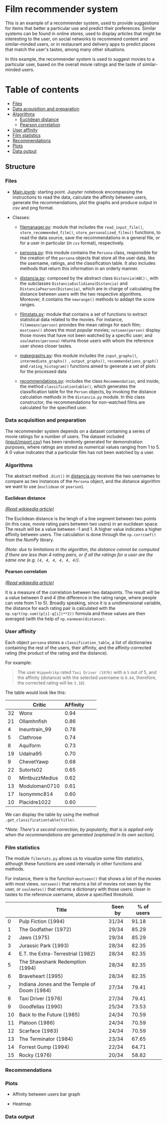 # Film recommender system
This is an example of a recommender system, used to provide suggestions for items that better a particular use and predict their preferences. Similar systems can be found in online stores, used to display articles that might be interesting to the user, on social networks to recommend content and similar-minded users, or in restaurant and delivery apps to predict places that match the user's tastes, among many other situations.

In this example, the recommender system is used to suggest movies to a particular user, based on the overall movie ratings and the taste of similar-minded users.

Table of contents
=================

* [Files](#files)
* [Data acquisition and preparation](#data-acquisition-and-preparation)
* [Algorithms](#algorithms)
  * [Euclidean distance](#euclidean-distance)
  * [Pearson correlation](#pearson-correlation)
* [User affinity](#user-affinity)
* [Film statistics](#film-statistics)
* [Recommendations](#recommendations)
* [Plots](#plots)
* [Data output](#data-output)


## Structure

### Files

- [Main.ipynb](Main.ipynb): starting point. Jupyter notebook encompassing the instructions to read the data, calculate the affinity between users, generate the recommendations, plot the graphs and produce output in csv and png format.

- Classes:
	- [filemanager.py](classes/filemanager.py): module that includes the `read_input_file()`,  `store_recommended_film()`, `store_personalized_films()` functions, to read the data source, save the recommendations in a general file, or for a user in particular (in `csv` format), respectively.

	- [persona.py](classes/persona.py): this module contains the `Persona` class, responsible for the creation of the `persona` objects that store all the user data, like the username, ratings, and the classification table. It also includes methods that return this information in an orderly manner.

	- [distancia.py](classes.distancia.py): composed by the abstract class `Distancia(ABC):`, with the subclasses `DistanciaEuclidiana(Distancia)` and `DistanciaPearson(Distancia)`, which are in charge of calculating the distance between users with the two respective algorithms. Moreover, it contains the `newrange()` methods to addapt the score ranges.

	- [filmstats.py](classes/filmstats.py): module that contains a set of functions to extract statistical data related to the movies. For instance, `filmmeans(person)` provides the mean ratings for each film; `mostseen()` shows the most popular movies; `notseen(person)` display those moves that have not been watched by a specific user; and `soulmates(persona)` returns those users with whom the reference user shows closer tastes.

	- [makegraphs.py](classes/makegraphs.py): this module includes the `input_graphs()`, `intermediate_graphs() `, `output_graphs()`, `recommendations_graph()` and `rating_histogram()` functions aimed to generate a set of plots for the processed data

	- [recommendations.py](classes/recommendations.py): includes the class `Recommendation`, and inside, the method `classificationtable()`, which generates the classification table for the `Person` objects, by invoking the distance calculation methods in the `distancia.py` module. In this class constructor, the recommendations for non-watched films are calculated for the specified user.

### Data acquisition and preparation

The recommender system depends on a dataset containing a series of movie ratings for a number of users. The dataset included ([input/import.csv](input/import.csv)) has been randomly generated for demonstration purposes, where ratings are stored as numerical values ranging from 1 to 5. A 0 value indicates that a particular film has not been watched by a user.

### Algorithms

The abstract method `.Dist()` in [distancia.py](classes/distancia.py) receives the two usernames to compare as two instances of the `Persona` object, and the distance algorithm we want to use (`euclidean` or `pearson`).

#### Euclidean distance
*[(Read wikipedia article)](https://en.wikipedia.org/wiki/Euclidean_distance)*

The Euclidean distance is the lengh of a line segment between two points (in this case, movie rating pairs between two users) in an euclidean space. The result will be a value between -1 and 1. A higher value indicates a higher affinity between users. The calculation is done through the `np.corrcoef()` from the *NumPy* library. 

*(Note: due to limitations in the algorithm, the distance cannot be computed if there are less than 4 rating pairs, or if all the ratings for a user are the same one (e.g. `[4, 4, 4, 4, 4, 4]`).* 

#### Pearson correlation
*[(Read wikipedia article)](https://en.wikipedia.org/wiki/Pearson_correlation_coefficient)*

It is a measure of the correlation between two datapoints. The result will be a value between 0 and 4 (the difference in the rating range, where people can vote from 1 to 5). Broadly speaking, since it is a unidimensional variable, the distance for each rating pair is calculated with the `np.sqrt(np.sum((p[i]-q[i])**2))` formula and these values are then averaged (with the help of `np.nanmean(distance)`.

### User affinity

Each object `persona` stores a `classification_table`, a list of dictionaries containing the rest of the users, their affinity, and the affinity-corrected rating (the product of the rating and the distance).

For example:


> The user `Hippedrikp` rated `Taxi Driver (1976)` with a `5` out of 5, and the affinity (distance) with the selected username is `0.64`, therefore, the corrected rating will be `3.18`).

The table would look like this:

|    | Critic         | AFfinity |   |   |
|----|----------------|----------|---|---|
| 32 | Wonx           | 0.94     |   |   |
| 21 | Ollamhnfish    | 0.86     |   |   |
| 4  | Ineuntrain_99  | 0.78     |   |   |
| 5  | Clathrose      | 0.74     |   |   |
| 8  | Aquiform       | 0.73     |   |   |
| 19 | Udalna95       | 0.70     |   |   |
| 9  | ChevetYawp     | 0.68     |   |   |
| 22 | Sutorts02      | 0.65     |   |   |
| 0  | MintbuzzMedius | 0.62     |   |   |
| 13 | Moduloman0710  | 0.61     |   |   |
| 17 | Isonymmc814    | 0.60     |   |   |
| 10 | Placidre1022   | 0.60     |   |   |

We can display the table by using the method `.get_classificationtable(title)`.


**Note: There's a second correction, by popularity, that is is applied only when the recommendations are generated (explained in its own section).*

### Film statistics

The module `filmstats.py` allows us to visualize some film statistics, although these functions are used internally in other functions and methods.

For instance, there is the function `mostseen()` that shows a list of the movies with most views. `notseen()` that returns a list of movies not seen by the user, or `soulmates()` that returns a dictionary with those users closer in tastes to the reference username, above a specified threshold.

|    | Title                                       | Seen by | % of users |   |
|----|---------------------------------------------|---------|------------|---|
| 0  | Pulp Fiction (1994)                         | 31/34   | 91.18      |   |
| 1  | The Godfather (1972)                        | 29/34   | 85.29      |   |
| 2  | Jaws (1975)                                 | 29/34   | 85.29      |   |
| 3  | Jurassic Park (1993)                        | 28/34   | 82.35      |   |
| 4  | E.T. the Extra-Terrestrial (1982)           | 28/34   | 82.35      |   |
| 5  | The Shawshank Redemption (1994)             | 28/34   | 82.35      |   |
| 6  | Braveheart (1995)                           | 28/34   | 82.35      |   |
| 7  | Indiana Jones and the Temple of Doom (1984) | 27/34   | 79.41      |   |
| 8  | Taxi Driver (1976)                          | 27/34   | 79.41      |   |
| 9  | Goodfellas (1990)                           | 25/34   | 73.53      |   |
| 10 | Back to the Future (1985)                   | 24/34   | 70.59      |   |
| 11 | Platoon (1986)                              | 24/34   | 70.59      |   |
| 12 | Scarface (1983)                             | 24/34   | 70.59      |   |
| 13 | The Terminator (1984)                       | 23/34   | 67.65      |   |
| 14 | Forrest Gump (1994)                         | 22/34   | 64.71      |   |
| 15 | Rocky (1976)                                | 20/34   | 58.82      |   |

### Recommendations

### Plots

 - Affinity between users bar graph

 - Heatmap

### Data output
